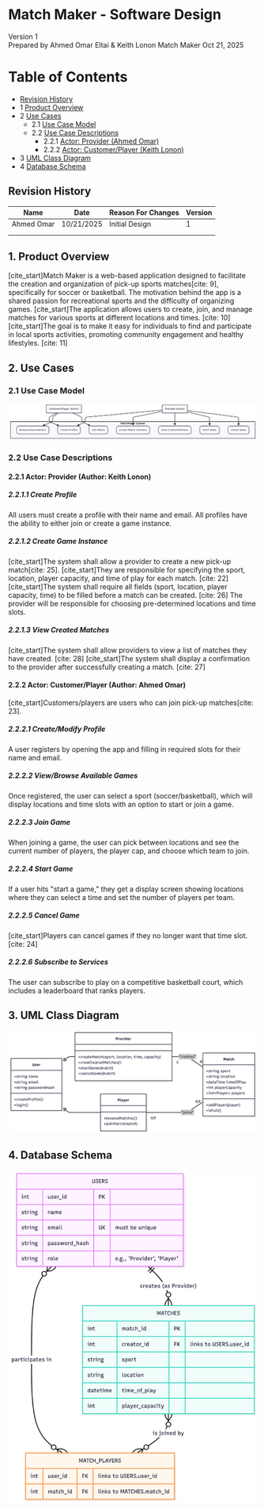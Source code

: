 
# Match Maker - Software Design

Version 1  
Prepared by Ahmed Omar Eltai & Keith Lonon
Match Maker
Oct 21, 2025

Table of Contents
=================
* [Revision History](#revision-history)
* 1 [Product Overview](#1-product-overview)
* 2 [Use Cases](#2-use-cases)
  * 2.1 [Use Case Model](#21-use-case-model)
  * 2.2 [Use Case Descriptions](#22-use-case-descriptions)
    * 2.2.1 [Actor: Provider (Ahmed Omar)](#221-actor-provider-author-ahmed-omar)
    * 2.2.2 [Actor: Customer/Player (Keith Lonon)](#222-actor-customerplayer-author-keith-lonon)
* 3 [UML Class Diagram](#3-uml-class-diagram)
* 4 [Database Schema](#4-database-schema)

## Revision History
| Name | Date | Reason For Changes | Version |
| ---- | ------- | ------------------- | --------- |
| Ahmed Omar | 10/21/2025 | Initial Design | 1 |
| | | | |
| | | | |

## 1. Product Overview
[cite_start]Match Maker is a web-based application designed to facilitate the creation and organization of pick-up sports matches[cite: 9], specifically for soccer or basketball. The motivation behind the app is a shared passion for recreational sports and the difficulty of organizing games. [cite_start]The application allows users to create, join, and manage matches for various sports at different locations and times. [cite: 10] [cite_start]The goal is to make it easy for individuals to find and participate in local sports activities, promoting community engagement and healthy lifestyles. [cite: 11]

## 2. Use Cases
### 2.1 Use Case Model

![Use Case Model](use-case.png)

### 2.2 Use Case Descriptions


#### 2.2.1 Actor: Provider (Author: Keith Lonon)


##### 2.2.1.1 Create Profile
All users must create a profile with their name and email. All profiles have the ability to either join or create a game instance.

##### 2.2.1.2 Create Game Instance
[cite_start]The system shall allow a provider to create a new pick-up match[cite: 25]. [cite_start]They are responsible for specifying the sport, location, player capacity, and time of play for each match. [cite: 22] [cite_start]The system shall require all fields (sport, location, player capacity, time) to be filled before a match can be created. [cite: 26] The provider will be responsible for choosing pre-determined locations and time slots.

##### 2.2.1.3 View Created Matches
[cite_start]The system shall allow providers to view a list of matches they have created. [cite: 28] [cite_start]The system shall display a confirmation to the provider after successfully creating a match. [cite: 27]

#### 2.2.2 Actor: Customer/Player (Author: Ahmed Omar)
[cite_start]Customers/players are users who can join pick-up matches[cite: 23].

##### 2.2.2.1 Create/Modify Profile
A user registers by opening the app and filling in required slots for their name and email.

##### 2.2.2.2 View/Browse Available Games
Once registered, the user can select a sport (soccer/basketball), which will display locations and time slots with an option to start or join a game.

##### 2.2.2.3 Join Game
When joining a game, the user can pick between locations and see the current number of players, the player cap, and choose which team to join.

##### 2.2.2.4 Start Game
If a user hits "start a game," they get a display screen showing locations where they can select a time and set the number of players per team.

##### 2.2.2.5 Cancel Game
[cite_start]Players can cancel games if they no longer want that time slot. [cite: 24]

##### 2.2.2.6 Subscribe to Services
The user can subscribe to play on a competitive basketball court, which includes a leaderboard that ranks players.

## 3. UML Class Diagram

![UML Class Diagram](class-diagram.png)

## 4. Database Schema

![Database Schema](schema.png)
